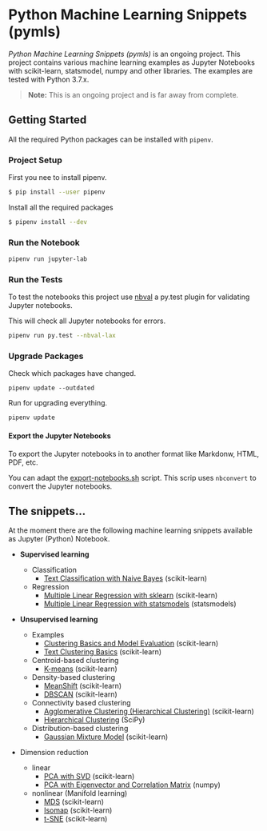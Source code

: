 #  Python Machine Learning Snippets (pymls)
_Python Machine Learning Snippets (pymls)_ is an ongoing project. This project contains various machine learning 
examples as Jupyter Notebooks with scikit-learn, statsmodel, numpy and other libraries.
The examples are tested with Python 3.7.x.

> __Note:__ This is an ongoing project and is far away from complete.

## Getting Started

All the required Python packages can be installed with `pipenv`.

### Project Setup

First you nee to install pipenv.

```bash
$ pip install --user pipenv
```

Install all the required packages

```bash
$ pipenv install --dev
```

### Run the Notebook

```bash
pipenv run jupyter-lab
```

### Run the Tests
To test the notebooks this project use [nbval](https://github.com/computationalmodelling/nbval) a py.test plugin for validating Jupyter notebooks.

This will check all Jupyter notebooks for errors.

```bash
pipenv run py.test --nbval-lax
```

### Upgrade Packages
Check which packages have changed.

```
pipenv update --outdated
```

Run for upgrading everything.

```bash
pipenv update
```

#### Export the Jupyter Notebooks
To export the Jupyter notebooks in to another format like Markdonw, HTML, PDF, etc. 

You can adapt the [export-notebooks.sh](export-notebooks.sh) script. This scrip uses 
`nbconvert` to convert the Jupyter notebooks.

## The snippets...
At the moment there are the following machine learning snippets available as Jupyter (Python) Notebook.

- __Supervised learning__
    - Classification
        - [Text Classification with Naive Bayes](notebooks/supervised/text_classification/text_classification.ipynb) (scikit-learn)
    - Regression
        - [Multiple Linear Regression with sklearn](notebooks/supervised/linear_regression/multiple_linear_regression_sklearn.ipynb) (scikit-learn)
        - [Multiple Linear Regression with statsmodels](notebooks/supervised/linear_regression/multiple_linear_regression_statsmodels.ipynb) (statsmodels)
- __Unsupervised learning__ 
    - Examples
        - [Clustering Basics and Model Evaluation](notebooks/unsupervised/clustering/clustering_basics_model_evaluation.ipynb) (scikit-learn)
        - [Text Clustering Basics](notebooks/unsupervised/clustering/clustering_text.ipynb) (scikit-learn)
    - Centroid-based clustering
        - [K-means](notebooks/unsupervised/clustering/kmeans/clustering_kmeans.ipynb) (scikit-learn)
    - Density-based clustering
        - [MeanShift](notebooks/unsupervised/clustering/meanshift/clustering_meanshift.ipynb) (scikit-learn)
        - [DBSCAN](notebooks/unsupervised/clustering/dbscan/clustering_dbscan.ipynb) (scikit-learn)
    - Connectivity based clustering
        - [Agglomerative Clustering (Hierarchical Clustering)](notebooks/unsupervised/clustering/agglomerative/clustering_agglomerative.ipynb) (scikit-learn)
        - [Hierarchical Clustering](notebooks/unsupervised/clustering/hclust/clustering_hclust.ipynb) (SciPy)
    - Distribution-based clustering
        - [Gaussian Mixture Model](notebooks/unsupervised/clustering/gaussian_mixture/clustering_gaussian_mixture.ipynb) (scikit-learn)
        
       
- Dimension reduction
    - linear
        - [PCA with SVD](notebooks/unsupervised/dimensionality_reduction/pca/dimensionality_reduction_pca.ipynb) (scikit-learn)
        - [PCA with Eigenvector and Correlation Matrix](notebooks/unsupervised/dimensionality_reduction/eigen/dimensionality_reduction_eigen.ipynb) (numpy)
    - nonlinear (Manifold learning)
        - [MDS](notebooks/unsupervised/dimensionality_reduction/mds/dimensionality_reduction_mds.ipynb) (scikit-learn)
        - [Isomap](notebooks/unsupervised/dimensionality_reduction/isomap/dimensionality_reduction_isomap.ipynb) (scikit-learn)
        - [t-SNE](notebooks/unsupervised/dimensionality_reduction/tsne/dimensionality_reduction_tsne.ipynb) (scikit-learn)

